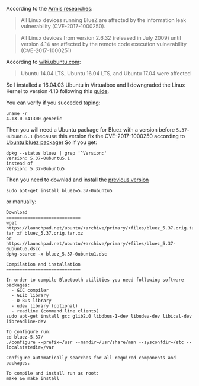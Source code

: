 According to the [Armis researches](https://www.armis.com/blueborne/):
> All Linux devices running BlueZ are affected by the information leak vulnerability (CVE-2017-1000250).

> All Linux devices from version 2.6.32 (released in July 2009) until version 4.14 are affected by the remote code execution vulnerability (CVE-2017-1000251)

According to [wiki.ubuntu.com](https://wiki.ubuntu.com/SecurityTeam/KnowledgeBase/BlueBorne):
> Ubuntu 14.04 LTS, Ubuntu 16.04 LTS, and Ubuntu 17.04 were affected

So I installed a 16.04.03 Ubuntu in Virtualbox and I downgraded the Linux Kernel to version 4.13 following this [guide](http://ubuntuhandbook.org/index.php/2017/09/install-linux-kernel-4-13-ubuntu-16-04-higher/).

You can verify if you succeded taping:
```
uname -r
4.13.0-041300-generic
``` 
Then you will need a Ubuntu package for Bluez with a version before `5.37-0ubuntu5.1` (because this version fix the CVE-2017-1000250 according to [Ubuntu bluez package](https://launchpad.net/ubuntu/+source/bluez/5.37-0ubuntu5.1))
So if you get:
```
dpkg --status bluez | grep '^Version:'
Version: 5.37-0ubuntu5.1
instead of 
Version: 5.37-0ubuntu5
``` 
Then you need to downlad and install the [previous version](https://launchpad.net/ubuntu/+source/bluez/5.37-0ubuntu5)
```
sudo apt-get install bluez=5.37-0ubuntu5
```
or manually:
```
Download
============================
wget https://launchpad.net/ubuntu/+archive/primary/+files/bluez_5.37.orig.tar.xz
tar xf bluez_5.37.orig.tar.xz
or
https://launchpad.net/ubuntu/+archive/primary/+files/bluez_5.37-0ubuntu5.dscc
dpkg-source -x bluez_5.37-0ubuntu1.dsc

Compilation and installation
============================

In order to compile Bluetooth utilities you need following software packages:
  - GCC compiler
  - GLib library
  - D-Bus library
  - udev library (optional)
  - readline (command line clients)
sudo apt-get install gcc glib2.0 libdbus-1-dev libudev-dev libical-dev libreadline-dev

To configure run:
cd bluez-5.37/
./configure --prefix=/usr --mandir=/usr/share/man --sysconfdir=/etc --localstatedir=/var

Configure automatically searches for all required components and packages.

To compile and install run as root:
make && make install
```



